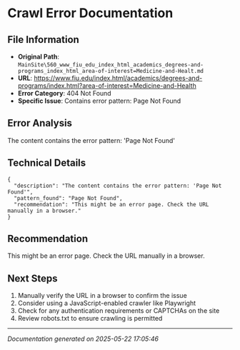 # Crawl Error Documentation

## File Information
- **Original Path**: `MainSite\560_www_fiu_edu_index_html_academics_degrees-and-programs_index_html_area-of-interest=Medicine-and-Healt.md`
- **URL**: https://www.fiu.edu/index.html/academics/degrees-and-programs/index.html?area-of-interest=Medicine-and-Health
- **Error Category**: 404 Not Found
- **Specific Issue**: Contains error pattern: Page Not Found

## Error Analysis
The content contains the error pattern: 'Page Not Found'

## Technical Details
```
{
  "description": "The content contains the error pattern: 'Page Not Found'",
  "pattern_found": "Page Not Found",
  "recommendation": "This might be an error page. Check the URL manually in a browser."
}
```

## Recommendation
This might be an error page. Check the URL manually in a browser.

## Next Steps
1. Manually verify the URL in a browser to confirm the issue
2. Consider using a JavaScript-enabled crawler like Playwright
3. Check for any authentication requirements or CAPTCHAs on the site
4. Review robots.txt to ensure crawling is permitted

---
*Documentation generated on 2025-05-22 17:05:46*
